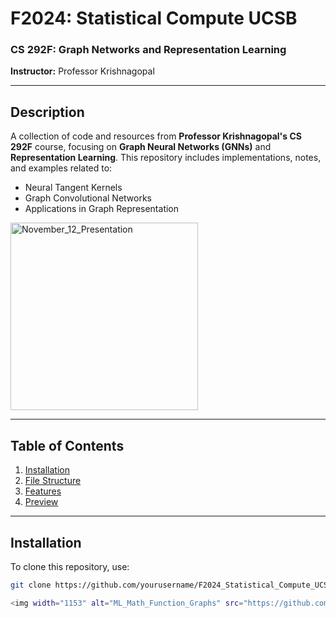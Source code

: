 # **F2024: Statistical Compute UCSB**

### **CS 292F: Graph Networks and Representation Learning**

**Instructor:** Professor Krishnagopal

---

## **Description**
A collection of code and resources from **Professor Krishnagopal's CS 292F** course, focusing on **Graph Neural Networks (GNNs)** and **Representation Learning**. This repository includes implementations, notes, and examples related to:

- Neural Tangent Kernels
- Graph Convolutional Networks
- Applications in Graph Representation


<img width="300" alt="November_12_Presentation" src="https://github.com/user-attachments/assets/80cfb185-2caa-4919-94ce-3e284e0421f7">

---

## **Table of Contents**
1. [Installation](#installation)
2. [File Structure](#file-structure)
3. [Features](#features)
4. [Preview](#preview)

---

## **Installation**
To clone this repository, use:

```bash
git clone https://github.com/yourusername/F2024_Statistical_Compute_UCSB.git

<img width="1153" alt="ML_Math_Function_Graphs" src="https://github.com/user-attachments/assets/4090449c-173d-438e-a74b-3dbed6c560e6">


